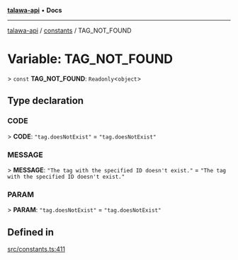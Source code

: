 [**talawa-api**](../../README.md) • **Docs**

***

[talawa-api](../../modules.md) / [constants](../README.md) / TAG\_NOT\_FOUND

# Variable: TAG\_NOT\_FOUND

\> `const` **TAG\_NOT\_FOUND**: `Readonly`\<`object`\>

## Type declaration

### CODE

\> **CODE**: `"tag.doesNotExist"` = `"tag.doesNotExist"`

### MESSAGE

\> **MESSAGE**: `"The tag with the specified ID doesn't exist."` = `"The tag with the specified ID doesn't exist."`

### PARAM

\> **PARAM**: `"tag.doesNotExist"` = `"tag.doesNotExist"`

## Defined in

[src/constants.ts:411](https://github.com/PalisadoesFoundation/talawa-api/blob/2f8fb6988cd34004fbbf76550c8eef691b861a19/src/constants.ts#L411)
